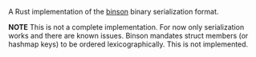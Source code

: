 A Rust implementation of the [binson](https://binson.org) binary serialization format.

**NOTE** This is not a complete implementation. For now only serialization works and there are known issues. Binson mandates struct members (or hashmap keys) to be ordered lexicographically. This is not implemented.
